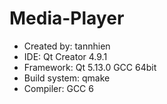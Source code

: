 # Media-Player

- Created by: tannhien
- IDE: Qt Creator 4.9.1
- Framework: Qt 5.13.0 GCC 64bit
- Build system: qmake
- Compiler: GCC 6
